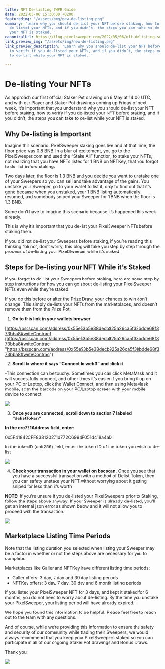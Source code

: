 ```yaml
---
title: NFT De-listing SWPR Guide
date: 2022-05-06 15:30:00 +0200
featuredimg: "/assets/img/new-de-listing.png"
summary: 'Learn why you should de-list your NFT before staking, how to verify if you
  de-listed your NFTs, and if you didn’t, the steps you can take to de-list while
  your NFT is staked. '
canonicalUrl: https://blog.pixelsweeper.com/2022/05/06/nft-delisting-swpr-guide/
link_preview_img: "/assets/img/new-de-listing.png"
link_preview_description: 'Learn why you should de-list your NFT before staking, how
  to verify if you de-listed your NFTs, and if you didn’t, the steps you can take
  to de-list while your NFT is staked. '

---
```

# De-listing Your NFTs

As approach our first official Staker Pot drawing on 6 May at 14:00 UTC, and with our Player and Staker Pot drawings coming up Friday of next week, it’s important that you understand why you should de-list your NFT before staking, how to verify if you de-listed your NFT before staking, and if you didn’t, the steps you can take to de-list while your NFT is staked.

## Why De-listing is Important

Imagine this scenario. PixelSweeper staking goes live and at that time, the floor price was 0.8 BNB. In a blur of excitement, you go to the PixelSweeper.com and used the “Stake All” function, to stake your NFTs, not realizing that you have NFTs listed for 1 BNB on NFTKey, that you forgot to de-list before staking.

Two days later, the floor is 1.3 BNB and you decide you want to unstake one of your Sweepers so you can sell and take advantage of the gains. You unstake your Sweeper, go to your wallet to list it, only to find out that it’s gone because when you unstaked, your 1 BNB listing automatically resumed, and somebody sniped your Sweeper for 1 BNB when the floor is 1.3 BNB.

Some don’t have to imagine this scenario because it’s happened this week already.

This is why it’s important that you de-list your PixelSweeper NFTs before staking them.

If you did not de-list your Sweepers before staking, if you’re reading this thinking “oh no”, don’t worry, this blog will take you step by step through the process of de-listing your PixelSweeper while it’s staked.

## Steps for De-listing your NFT While it’s Staked

If you forgot to de-list your Sweepers before staking, here are some step by step instructions for how you can go about de-listing your PixelSweeper NFTs even while they’re staked.

If you do this before or after the Prize Draw, your chances to win don’t change. This simply de-lists your NFTs from the marketplaces, and doesn’t remove them from the Prize Pot.

1. **Go to this link in your wallets browser**

[https://bscscan.com/address/0x55e53b5e38decb925a26ca5f38bdde68f373bba8#writeContrac](https://bscscan.com/address/0x55e53b5e38decb925a26ca5f38bdde68f373bba8#writeContrac "https://bscscan.com/address/0x55e53b5e38decb925a26ca5f38bdde68f373bba8#writeContrac")

2. **Scroll to where it says “Connect to web3” and click it**

\-This connection can be touchy. Sometimes you can click MetaMask and it will successfully connect, and other times it’s easier if you bring it up on your PC or Laptop, click the Wallet Connect, and then using MetaMask mobile, scan the barcode on your PC/Laptop screen with your mobile device to connect

![](/assets/img/connect-to-web3.png)

3. **Once you are connected, scroll down to section 7 labeled “delistToken”**

**In the erc721Address field, enter:**

0x5F41842CFF838120271d772C6994F051d418a4aD

In the tokenID (unit256) field, enter the token ID of the token you wish to de-list

![](/assets/img/de-list-your-sweeper.png)

4. **Check your transaction in your wallet on bscscan.** Once you see that you have a successful transaction with a method of Delist Token, then you can safety unstake your NFT without worrying about it getting sniped for less than it’s worth

**NOTE:** If you’re unsure if you de-listed your PixelSweepers prior to Staking, follow the steps above anyway. If your Sweeper is already de-listed, you’ll get an internal json error as shown below and it will not allow you to proceed with the transaction.

![](/assets/img/json-error.png)

## Marketplace Listing Time Periods

Note that the listing duration you selected when listing your Sweeper may be a factor in whether or not the steps above are necessary for you to complete.

Marketplaces like Galler and NFTKey have different listing time periods:

* Galler offers: 3 day, 7 day and 30 day listing periods
* NFTKey offers: 3 day, 7 day, 30 day and 6 month listing periods

If you listed your PixelSweeper NFT for 3 days, and kept it staked for 6 months, you do not need to worry about de-listing. By the time you unstake your PixelSweeper, your listing period will have already expired.

We hope you found this information to be helpful. Please feel free to reach out to the team with any questions.

And of course, while we’re providing this information to ensure the safety and security of our community while trading their Sweepers, we would always recommend that you keep your PixelSweepers staked so you can participate in all of our ongoing Staker Pot drawings and Bonus Draws.

Thank you

![](/assets/img/untitled-design-10.png)